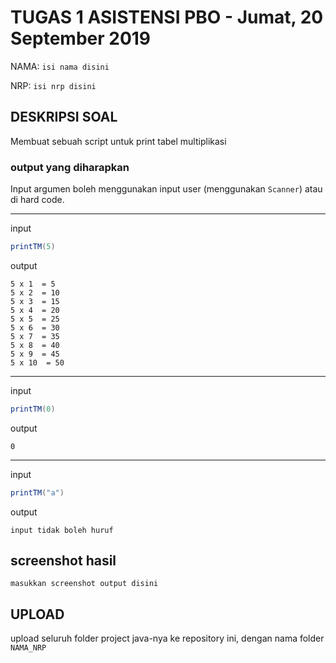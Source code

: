 # TUGAS 1 ASISTENSI PBO - Jumat, 20 September 2019
NAMA: `isi nama disini`

NRP: `isi nrp disini`


## DESKRIPSI SOAL
Membuat sebuah script untuk print tabel multiplikasi

### output yang diharapkan

Input argumen boleh menggunakan input user (menggunakan `Scanner`) atau di hard code.

---
input
```java
printTM(5)
```
output
```
5 x 1  = 5
5 x 2  = 10
5 x 3  = 15
5 x 4  = 20
5 x 5  = 25
5 x 6  = 30
5 x 7  = 35
5 x 8  = 40
5 x 9  = 45
5 x 10  = 50
```
---
input
```java
printTM(0)
```
output
```
0
```
---
input
```java
printTM("a")
```
output
```
input tidak boleh huruf
```
## screenshot hasil
`masukkan screenshot output disini`

## UPLOAD
upload seluruh folder project java-nya ke repository ini, dengan nama folder `NAMA_NRP`
